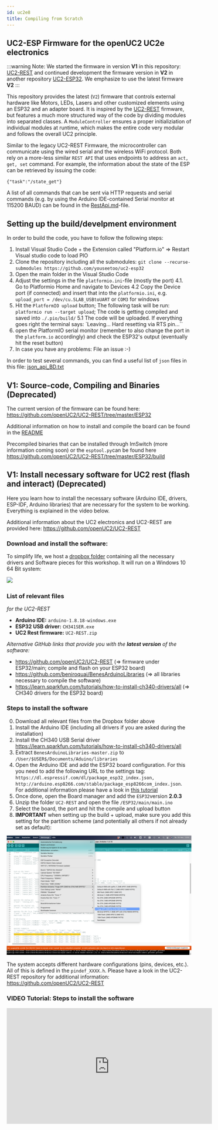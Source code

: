 ```yaml
---
id: uc2e8
title: Compiling from Scratch
---
```



## UC2-ESP Firmware for the openUC2 UC2e electronics

:::warning
Note: We started the firmware in version **V1** in this repository: [UC2-REST](https://github.com/openUC2/UC2-REST/tree/master/ESP32) and continued development the firmware version in **V2** in another repository [UC2-ESP32](https://github.com/youseetoo/uc2-esp32/). We emphasize to use the latest firmware **V2**
:::

This repository provides the latest (`V2`) firmware that controls external hardware like Motors, LEDs, Lasers and other customized elements using an ESP32 and an adapter board. It is inspired by the [UC2-REST](https://github.com/openUC2/UC2-REST/tree/master/ESP32) firmware, but features a much more structured way of the code by dividing modules into separated classes. A `ModuleController` ensures a proper initializiation of individual modules at runtime, which makes the entire code very modular and follows the overall UC2 principle.

Similar to the legacy UC2-REST Firmware, the microcontroller can communicate using the wired serial and the wireless WiFi protocol. Both rely on a more-less similar `REST API` that uses endpoints to address an `act, get, set` command. For example, the information about the state of the ESP can be retrieved by issuing the code:

```
{"task":"/state_get"}
```

A list of all commands that can be sent via HTTP requests and serial commands (e.g. by using the Arduino IDE-contained Serial monitor at 115200 BAUD) can be found in the [RestApi.md](https://github.com/youseetoo/uc2-esp32/blob/mergeBD/RestApi.md)-file.

## Setting up the build/develpment environment

In order to build the code, you have to follow the following steps:

1. Install Visual Studio Code + the Extension called "Platform.io" => Restart Visual studio code to load PIO
2. Clone the repository including all the submodules: `git clone --recurse-submodules https://github.com/youseetoo/uc2-esp32`
3. Open the main folder in the Visual Studio Code
4. Adjust the settings in the file `platformio.ini`-file (mostly the port)
4.1. Go to Platformio Home and navigate to Devices
4.2 Copy the Device port (if connected) and insert that into the `platformio.ini`, e.g. `upload_port = /dev/cu.SLAB_USBtoUART` or `COM3` for windows
5. Hit the `PlatformIO upload` button; The following task will be run: `platformio run --target upload`; The code is getting compiled and saved into `./.pio/build/`
5.1 The code will be uploaded. If everything goes right the terminal says: `Leaving... Hard resetting via RTS pin...``
6. open the PlatformIO serial monitor (remember to also change the port in the `platform.io` accordingly) and check the ESP32's output (eventually hit the reset button)
7. In case you have any problems: File an issue :-)


In order to test several commands, you can find a useful list of `json` files in this file: [json_api_BD.txt](https://github.com/youseetoo/uc2-esp32/blob/mergeBD/main/json_api_BD.txt)




## V1: Source-code, Compiling and Binaries (Deprecated)


The current version of the firmware can be found here: https://github.com/openUC2/UC2-REST/tree/master/ESP32

Additional information on how to install and compile the board can be found in the [README](https://github.com/openUC2/UC2-REST/master/README.md)

Precompiled binaries that can be installed through ImSwitch (more information coming soon) or the `esptool.py`can be found here https://github.com/openUC2/UC2-REST/tree/master/ESP32/build

<!----------------------------------------->
## V1: Install necessary software for UC2 rest (flash and interact) (Deprecated)

Here you learn how to install the necessary software (Arduino IDE, drivers, ESP-IDF, Arduino libraries) that are necessary for the system to be working. Everything is explained in the video below.

Additional information about the UC2 electronics and UC2-REST are provided here: https://github.com/openUC2/UC2-REST

### Download and install the software:


To simplify life, we host a [dropbox folder](https://www.dropbox.com/sh/pea63wifrq3edsl/AAChzXEGA55uUt2Kjxxfk_Dka?dl=0) containing all the necessary drivers and Software pieces for this workshop. It will run on a Windows 10 64 Bit system:

<p align="left">
<a href="https://www.dropbox.com/sh/pea63wifrq3edsl/AAChzXEGA55uUt2Kjxxfk_Dka?dl=0" name="logo"><img src="https://upload.wikimedia.org/wikipedia/commons/thumb/7/78/Dropbox_Icon.svg/86px-Dropbox_Icon.svg.png" width="40"/></a>
</p>

### List of relevant files

*for the UC2-REST*
- **Arduino IDE:** `arduino-1.8.18-windows.exe`
- **ESP32 USB driver:** `CH341SER.exe`
- **UC2 Rest firmware:** `UC2-REST.zip`

*Alternative GitHub links that provide you with the **latest version** of the software:*

* https://github.com/openUC2/UC2-REST (=> firmware under ESP32/main; compile and flash on your ESP32 board)
* https://github.com/beniroquai/BenesArduinoLibraries (=> all libraries necessary to compile the software)
* https://learn.sparkfun.com/tutorials/how-to-install-ch340-drivers/all (=> CH340 drivers for the ESP32 board)

### Steps to install the software

0. Download all relevant files from the Dropbox folder above
1. Install the Arduino IDE (including all drivers if you are asked during the installation)
2. Install the CH340 USB Serial driver https://learn.sparkfun.com/tutorials/how-to-install-ch340-drivers/all
3. Extract `BenesArduinoLibraries-master.zip` to `/User/$USER$/Documents/Aduino/libraries`
4. Open the Arduino IDE and add the ESP32 board configuration. For this you need to add the following URL to the settings tag: `https://dl.espressif.com/dl/package_esp32_index.json, http://arduino.esp8266.com/stable/package_esp8266com_index.json`. For additional information please have a look in [this tutorial](https://randomnerdtutorials.com/installing-the-esp32-board-in-arduino-ide-windows-instructions/)
5. Once done, open the Board manager and add the `ESP32`version **2.0.3**
6. Unzip the folder `UC2-REST` and open the file `/ESP32/main/main.ino`
7. Select the board, the port and hit the compile and upload button
8. **IMPORTANT** when setting up the build + upload, make sure you add this setting for the partition scheme (and potentially all others if not already set as default):

![](./IMAGES/FLASH_HUGEAPP.png)


The system accepts different hardware configurations (pins, devices, etc.). All of this is defined in the `pindef_XXXX.h`. Please have a look in the UC2-REST repository for additional information: https://github.com/openUC2/UC2-REST

### VIDEO Tutorial: Steps to install the software

<iframe width="560" height="315" src="https://www.youtube.com/embed/9doTdo5SW2E" title="YouTube video player" frameborder="0" allow="accelerometer; autoplay; clipboard-write; encrypted-media; gyroscope; picture-in-picture" allowfullscreen></iframe>
